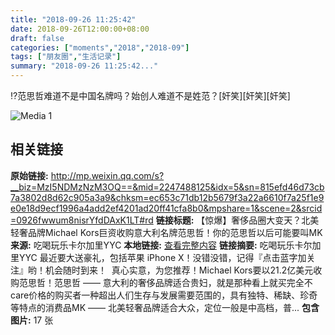 ```yaml
---
title: "2018-09-26 11:25:42"
date: 2018-09-26T12:00:00+08:00
draft: false
categories: ["moments","2018","2018-09"]
tags: ["朋友圈","生活记录"]
summary: "2018-09-26 11:25:42..."
---
```


⁉️范思哲难道不是中国名牌吗？始创人难道不是姓范？[奸笑][奸笑][奸笑]

![Media 1](/Moments/photos/2018-09-26/201809261125420.jpg)

## 相关链接

**原始链接:** http://mp.weixin.qq.com/s?__biz=MzI5NDMzNzM3OQ==&mid=2247488125&idx=5&sn=815efd46d73cb7a3802d8d62c905a3a9&chksm=ec653c71db12b5679f3a22a6610f7a25f1e9e0e18d9ecf1996a4add2ef4201ad20ff41cfa8b0&mpshare=1&scene=2&srcid=0926fwwum8nisrYfdDAxK1LT#rd
**链接标题:** 【惊爆】奢侈品圈大变天？北美轻奢品牌Michael Kors巨资收购意大利名牌范思哲！你的范思哲以后可能要叫MK
**来源:** 吃喝玩乐卡尔加里YYC
**本地链接:** [查看完整内容](/link_content/2018/09/2018-09-26-2/link_content/)
**链接摘要:** 吃喝玩乐卡尔加里YYC 最近要大送豪礼，包括苹果 iPhone X！没错没错，记得『点击蓝字加关注』哟！机会随时到来！  真心实意，为您推荐！Michael Kors要以21.2亿美元收购范思哲！范思哲 —— 意大利的奢侈品牌适合贵妇，就是那种看上就买完全不care价格的购买者一种超出人们生存与发展需要范围的，具有独特、稀缺、珍奇等特点的消费品MK —— 北美轻奢品牌适合大众，定位一般是中高档，普...
**包含图片:** 17 张

